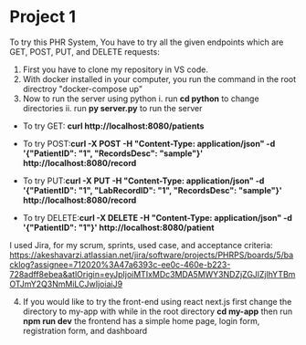 # **Project 1** #

To try this PHR System, You have to try all the given endpoints which are GET, POST, PUT, and DELETE requests:

1. First you have to clone my repository in VS code.
2. With docker installed in your computer, you run the command in the root directroy
    "docker-compose up"
3. Now to run the server using python
    i. run **cd python** to change directories
    ii. run **py server.py** to run the server
   
* To try GET: **curl http://localhost:8080/patients**

* To try POST:**curl -X POST -H "Content-Type: application/json" -d '{"PatientID": "1", "RecordsDesc": "sample"}' http://localhost:8080/record**

* To try PUT:**curl -X PUT -H "Content-Type: application/json" -d '{"PatientID": "1", "LabRecordID": "1", "RecordsDesc": "sample"}' http://localhost:8080/record**

* To try DELETE:**curl -X DELETE -H "Content-Type: application/json" -d '{"PatientID": "1"}' http://localhost:8080/patient**

I used Jira, for my scrum, sprints, used case, and acceptance criteria:
https://akeshavarzi.atlassian.net/jira/software/projects/PHRPS/boards/5/backlog?assignee=712020%3A47a6393c-ee0c-460e-b223-728adff8ebea&atlOrigin=eyJpIjoiMTIxMDc3MDA5MWY3NDZjZGJlZjlhYTBmOTJmY2Q3NmMiLCJwIjoiaiJ9

4. If you would like to try the front-end using react next.js first change the directory to my-app with 
while in the root directory **cd my-app**
then run **npm run dev**
the frontend has a simple home page, login form, registration form, and dashboard
    

